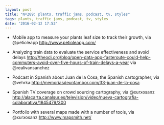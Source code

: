 ```yaml
---
layout: post
title: "Nº289: plants, traffic jams, podcast, tv, styles"
tags: plants, traffic jams, podcast, tv, styles
date: '2016-02-12 17:53'
---
```


* Mobile app to measure your plants leaf size to track their growth, via @petioleapp
  http://www.petioleapp.com/

* Analyzing train data to evaluate the service effectiveness and avoid delays
  http://theodi.org/blog/open-data-app-fasteroute-could-help-commuters-avoid-over-five-hours-of-train-delays-a-year via @realivansanchez

* Podcast in Spanish about Juan de la Cosa, the Spanish cartographer, via @vehrka
  http://memoriasdeuntambor.com/33-juan-de-la-cosa

* Spanish TV coverage on crowd sourcing cartography, via @xurxosanz
  http://alacarta.canalsur.es/television/video/nueva-cartografia-colaborativa/1845479/300

* Portfolio with several maps made with a number of tools, via @xurxosanz
  http://www.mapsmith.net/
